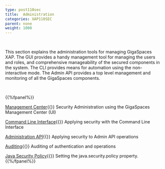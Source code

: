```yaml
---
type: post110sec
title:  Administration
categories: XAP110SEC
parent: none
weight: 1000
---
```


<br>

This section explains the administration tools for managing GigaSpaces XAP. The GUI provides a handy management tool for managing the users and roles, and comprehensive manageability of the secured components in the system. The CLI provides means for automation using the non-interactive mode. The Admin API provides a top level management and monitoring of all the GigaSpaces components.


<br>

{{%fpanel%}}

[Management Center](./gigaspaces-management-center-ui-security.html){{<wbr>}}
Security Administration using the GigaSpaces Management Center (UI)


[Command Line Interface](./command-line-interface-cli-security.html){{<wbr>}}
Applying security with the Command Line Interface

[Administration API](./administration-and-monitoring-api-security.html){{<wbr>}}
Applying security to Admin API operations

[Auditing](./auditing.html){{<wbr>}}
Auditing of authentication and operations

[Java Security Policy](./java-security-policy-file.html){{<wbr>}}
Setting the java.security.policy property.
{{%/fpanel%}}

